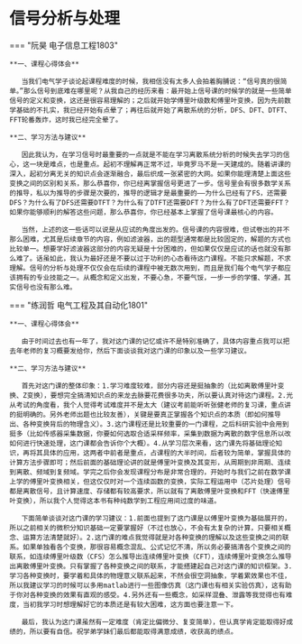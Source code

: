 # 信号分析与处理

=== "阮昊 电子信息工程1803"

    **一、课程心得体会**

    ​	当我们电气学子谈论起课程难度的时候，我相信没有太多人会拍着胸脯说：“信号真的很简单。”那么信号到底难在哪里呢？从我自己的经历来看：最开始上信号课的时候学的就是一些简单信号的定义和变换，这还是很容易理解的；之后就开始学傅里叶级数和傅里叶变换，因为先前数学基础的不扎实，我已经开始有点晕了；再往后就开始了离散系统的分析，DFS、DFT、DTFT、FFT轮番轰炸，这时我已经完全晕了。

    **二、学习方法与建议**

    ​	因此我认为，在学习信号时最重要的一点就是不能在学习离散系统分析的时候失去学习的信心，这一块是难点，也是重点。起初不理解再正常不过，毕竟罗马不是一天建成的。随着讲课的深入，起初分离无关的知识点会逐渐融合，最后织成一张紧密的大网。如果你能理清楚上面这些变换之间的区别和关系，那么恭喜你，你已经离掌握信号更进了一步。信号里会有很多数学关系的推导，私以为推导的步骤是次要的，推导的逻辑才是最重要的——为什么已经有了FS，还需要DFS？为什么有了DFS还需要DTFT？为什么有了DTFT还需要DFT？为什么有了DFT还需要FFT？如果你能够顺利的解答这些问题，那么恭喜你，你已经基本上掌握了信号课最核心的内容。

    ​	当然，上述的这一些话可以说是从应试的角度出发的。信号课的内容很难，但试卷出的并不那么困难，尤其是后续章节的内容，例如滤波器，出的题型通常都是比较固定的，解题的方式也比较单一。想要学好滤波器这部分的内容无疑是十分困难的，但如果仅仅是应试的话也就没有那么难了。话虽如此，我认为最好还是不要以过于功利的心态看待这门课程。不能只求解题，不求理解。信号的分析与处理不仅仅会在后续的课程中被无数次用到，而且是我们每个电气学子都应该拥有的专业技能之一。从概念和定义出发，不要心急，不要气馁，一步一步的学懂、学通，其实信号也没有那么难。

=== "练润哲 电气工程及其自动化1801"

    **一、课程心得体会**

    ​	由于时间过去也有一年了，我对这门课的记忆或许不是特别准确了，具体内容重点我可以把去年老师的复习概要发给你，然后下面谈谈我对这门课的印象以及一些学习建议。

    **二、学习方法与建议**

    ​	首先对这门课的整体印象：1.学习难度较难，部分内容还是挺抽象的（比如离散傅里叶变换、Z变换），要想完全搞清知识点的来龙去脉要花费很多功夫，所以要认真对待这门课程。2.光从考试的角度看，我个人觉得考试难度并不是太大（建议考前能听听张健老师的复习课，重点讲的挺明确的。另外老师出题也比较友善），关键是要真正掌握各个知识点的本质（即如何推导出、各种变换背后的物理含义）。3.这门课程还是比较重要的一门课程，之后科研实验中会用到挺多（比如传感器采集数据，你要如何选取合适采样频率，采集到数据为离散的数字信息所以改如何进行快速处理，这门课都会告诉你个大概）。4.从学习层次来看，这门课先将基础理论知识，再将其具体的应用，这两者中前者是重点，占课程的大半时间，后者较为简单，掌握具体的计算方法步骤即可；然后前面的基础理论讲的就是傅里叶变换及其变形，从周期到非周期、连续到离散、频域到复频域。学完之后你会发现课程分布是非常合理的，开始时与我们之前在数学课上学的傅里叶变换相关，但这仅仅时对一个连续函数的变换，实际工程运用中（芯片处理）信号都是离散信号，且计算速度、存储都有较高要求，所以就有了离散傅里叶变换和FFT（快速傅里叶变换），所以我个人觉得这本书有种纯数学到工程应用间过度的味道。

    ​	下面简单谈谈对这门课的学习建议：1.前面也提到了这门课是以傅里叶变换为基础展开的，所以之前相关的微积分知识基础一定要掌握好（不过也放心，不会有太复杂的计算，只要相关概念、运算方法清楚就好）。2.这门课的难点我觉得就是对各种变换的理解以及这些变换之间的联系。如果单独看各个变换，那很容易概念混乱、公式记忆不清，所以务必要搞清各个变换之间的联系，如连续傅里叶级数（CFS）怎么推导出连续傅里叶变换（CFT），连续傅里叶变换怎么推导出离散傅里叶变换。只有掌握了各种变换之间的联系，才能搭建起自己对这门课的知识框架。3.学习各种变换时，要学着和具体的物理意义联系起来，不然会很空洞抽象，学着累效果也不佳，所以我建议学习的时候可以多用matlab进行一些图像仿真（这门课也有相关实验仿真），这有助于你对各种变换的效果有直观的感受。4.另外还有一些概念，如采样混叠、泄露等我觉得也有难度，当初我学习时想理解好它的本质还是有较大困难，这方面也要注意一下。

    ​	最后，我认为这门课虽然有一定难度（肯定比偏微分、复变简单），但认真学肯定能取得好成绩的，所以要有自信。祝学弟学妹们最后都能取得满意成绩，收获高的绩点。